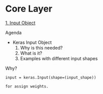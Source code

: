 # Core Layer

[1. Input Object](https://www.youtube.com/watch?v=7SDrjhbdFsc)

Agenda
- Keras Input Object 
    1. Why is this needed?
    2. What is it?
    3. Examples with different input shapes

Why?
```
input = keras.Input(shape=(input_shape))

for assign weights.

```
